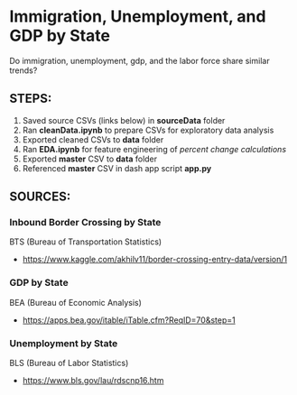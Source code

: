 # Immigration, Unemployment, and GDP by State
Do immigration, unemployment, gdp, and the labor force share similar trends?

## STEPS:
1) Saved source CSVs (links below) in **sourceData** folder
2) Ran **cleanData.ipynb** to prepare CSVs for exploratory data analysis
3) Exported cleaned CSVs to **data** folder
4) Ran **EDA.ipynb** for feature engineering of *percent change calculations*
5) Exported **master** CSV to **data** folder
6) Referenced **master** CSV in dash app script **app.py**

## SOURCES:
### Inbound Border Crossing by State
BTS (Bureau of Transportation Statistics) 
- https://www.kaggle.com/akhilv11/border-crossing-entry-data/version/1
### GDP by State
BEA (Bureau of Economic Analysis) 
- https://apps.bea.gov/itable/iTable.cfm?ReqID=70&step=1
### Unemployment by State
BLS (Bureau of Labor Statistics)
- https://www.bls.gov/lau/rdscnp16.htm
